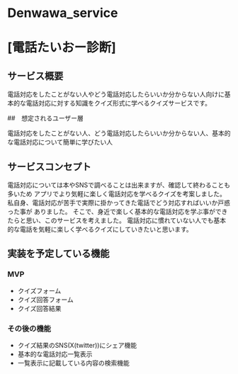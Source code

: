 # Denwawa_service
# [電話たいおー診断]

## サービス概要

電話対応をしたことがない人やどう電話対応したらいいか分からない人向けに基本的な電話対応に対する知識をクイズ形式に学べるクイズサービスです。

##　想定されるユーザー層

電話対応をしたことがない人、どう電話対応したらいいか分からない人、基本的な電話対応について簡単に学びたい人

## サービスコンセプト

電話対応については本やSNSで調べることは出来ますが、確認して終わることも多いため
アプリでより気軽に楽しく電話対応を学べるクイズを考案しました。
私自身、電話対応が苦手で実際に掛かってきた電話でどう対応すればいいか戸惑った事が
ありました。
そこで、身近で楽しく基本的な電話対応を学ぶ事ができたらと思い、このサービスを考えました。
電話対応に慣れていない人でも基本的な電話を気軽に楽しく学べるクイズにしていきたいと思います。


## 実装を予定している機能
### MVP
* クイズフォーム
* クイズ回答フォーム
* クイズ回答結果

### その後の機能
* クイズ結果のSNS(X(twitter))にシェア機能
* 基本的な電話対応一覧表示
* 一覧表示に記載している内容の検索機能
